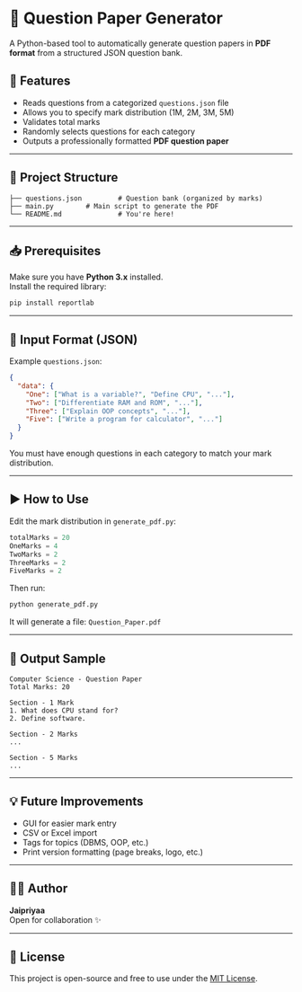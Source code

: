 
# 📝 Question Paper Generator

A Python-based tool to automatically generate question papers in **PDF format** from a structured JSON question bank.

## 📌 Features

- Reads questions from a categorized `questions.json` file
- Allows you to specify mark distribution (1M, 2M, 3M, 5M)
- Validates total marks
- Randomly selects questions for each category
- Outputs a professionally formatted **PDF question paper**

---

## 📂 Project Structure

```
├── questions.json         # Question bank (organized by marks)
├── main.py        # Main script to generate the PDF
└── README.md              # You're here!
```

---

## 📥 Prerequisites

Make sure you have **Python 3.x** installed.  
Install the required library:

```bash
pip install reportlab
```

---

## 🧠 Input Format (JSON)

Example `questions.json`:

```json
{
  "data": {
    "One": ["What is a variable?", "Define CPU", "..."],
    "Two": ["Differentiate RAM and ROM", "..."],
    "Three": ["Explain OOP concepts", "..."],
    "Five": ["Write a program for calculator", "..."]
  }
}
```

You must have enough questions in each category to match your mark distribution.

---

## ▶️ How to Use

Edit the mark distribution in `generate_pdf.py`:

```python
totalMarks = 20
OneMarks = 4
TwoMarks = 2
ThreeMarks = 2
FiveMarks = 2
```

Then run:

```bash
python generate_pdf.py
```

It will generate a file: `Question_Paper.pdf`

---

## 📄 Output Sample

```text
Computer Science - Question Paper
Total Marks: 20

Section - 1 Mark
1. What does CPU stand for?
2. Define software.

Section - 2 Marks
...

Section - 5 Marks
...
```

---

## 💡 Future Improvements

- GUI for easier mark entry
- CSV or Excel import
- Tags for topics (DBMS, OOP, etc.)
- Print version formatting (page breaks, logo, etc.)

---

## 🧑‍💻 Author

**Jaipriyaa**  
Open for collaboration ✨

---

## 📜 License

This project is open-source and free to use under the [MIT License](LICENSE).

